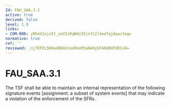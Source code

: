 ```yaml
---
Id: FAU_SAA.3.1
active: true
derived: false
level: 1.9
links:
- COM-006: yN5eU1njxSt_xeVIzRqWdzIEjn7s2l4weTqjAaactmg=
normative: true
ref: ''
reviewed: _nj7EPZL5KHa4BEAUJeaRexM3aN4XySFARARUF8ECo8=
---
```


# FAU_SAA.3.1

The TSF shall be able to maintain an internal representation of the following signature events [assignment: a subset of system events] that may indicate a violation of the enforcement of the SFRs.